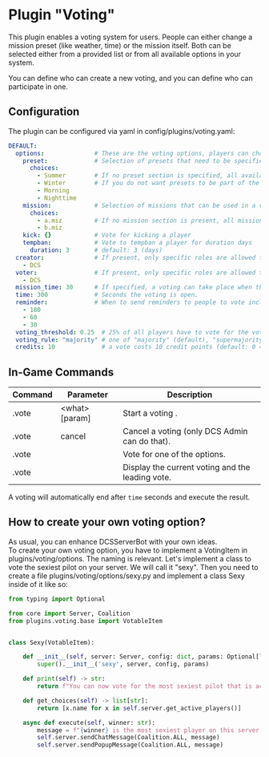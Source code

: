 # Plugin "Voting"
This plugin enables a voting system for users. People can either change a mission preset (like weather, time) or the 
mission itself. Both can be selected either from a provided list or from all available options in your system.

You can define who can create a new voting, and you can define who can participate in one.

## Configuration
The plugin can be configured via yaml in config/plugins/voting.yaml:
```yaml
DEFAULT:
  options:              # These are the voting options, players can chose from. It is up to you, to enable them or not!
    preset:             # Selection of presets that need to be specified in your presets.yaml
      choices:
        - Summer        # If no preset section is specified, all available presets will be used (not recommended).
        - Winter        # If you do not want presets to be part of the voting, set an empty list in here.
        - Morning
        - Nighttime
    mission:            # Selection of missions that can be used in a voting. They must be available in your serverSettings.lua
      choices:
        - a.miz         # If no mission section is present, all missions from serverSettings.lua will be used.
        - b.miz
    kick: {}            # Vote for kicking a player
    tempban:            # Vote to tempban a player for duration days
      duration: 3       # default: 3 (days)
  creator:              # If present, only specific roles are allowed to create a vote (default: every player).
    - DCS
  voter:                # If present, only specific roles are allowed to vote (default: every player).
    - DCS
  mission_time: 30      # If specified, a voting can take place when the mission is running at least that many minutes.
  time: 300             # Seconds the voting is open.
  reminder:             # When to send reminders to people to vote including the current top vote.
    - 180
    - 60
    - 30
  voting_threshold: 0.25  # 25% of all players have to vote for the vote to count
  voting_rule: "majority" # one of "majority" (default), "supermajority" (>= 33%), "unanimous" or "absolute" (>= 50%)
  credits: 10             # a vote costs 10 credit points (default: 0 = off)
```

## In-Game Commands

| Command | Parameter          | Description                                      |
|---------|--------------------|--------------------------------------------------|
| .vote   | \<what\> \[param\] | Start a voting .                                 | 
| .vote   | cancel             | Cancel a voting (only DCS Admin can do that).    |
| .vote   | <num>              | Vote for one of the options.                     |
| .vote   |                    | Display the current voting and the leading vote. |

A voting will automatically end after `time` seconds and execute the result.

## How to create your own voting option?
As usual, you can enhance DCSServerBot with your own ideas.<br>
To create your own voting option, you have to implement a VotingItem in plugins/voting/options. The naming is relevant.
Let's implement a class to vote the sexiest pilot on your server. We will call it "sexy". Then you need to create a
file plugins/voting/options/sexy.py and implement a class Sexy inside of it like so:
```python
from typing import Optional

from core import Server, Coalition
from plugins.voting.base import VotableItem


class Sexy(VotableItem):

    def __init__(self, server: Server, config: dict, params: Optional[list[str]] = None):
        super().__init__('sexy', server, config, params)

    def print(self) -> str:
        return f"You can now vote for the most sexiest pilot that is active on the server."

    def get_choices(self) -> list[str]:
        return [x.name for x in self.server.get_active_players()]

    async def execute(self, winner: str):
        message = f"{winner} is the most sexiest player on this server!"
        self.server.sendChatMessage(Coalition.ALL, message)
        self.server.sendPopupMessage(Coalition.ALL, message)
```
